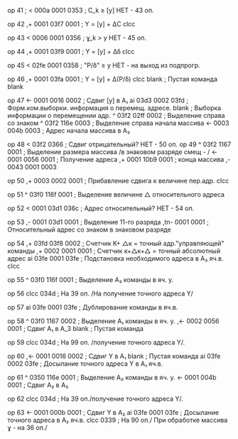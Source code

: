 op 41    ;
< 	000a 0001 0353    ; C_k ≥ [y] НЕТ - 43 оп.

op 42
,+ 	0001 03f7 0001    ; Y = [y] + ΔC
clcc

op 43
< 	0006 0001 0356    ; ɣ_k > y НЕТ - 45 оп.

op 44
,+ 	0001 03f9 0001    ; Y = [y] + Δδ
clcc

op 45
< 	02fe 0001 0358    ; "P/δ" ≥ y НЕТ - на выход из подпрогр.

op 46
,+ 	0001 03fa 0001    ; Y = [y] + Δ(P/δ)
clcc
blank    ; Пустая команда
blank

op 47
<- 	0001 0016 0002    ; Сдвиг [y] в А₁
ai 	03d3 0002 03fd    ; Форм.ком.выборки. информация о перемещ. адресе.
blank                 ; Выборка информации о перемещении адр.
^ 	03f2 02ff 0002    ; Выделение справа со знаком
^ 	03f2 116e 0003    ; Выделение справа начала массива
<- 	0003 004b 0003    ; Адрес начала массива в А₃

op 48
< 		 03f2 0366    ; Сдвиг отрицательный? НЕТ - 50 оп.
op 49
^ 	03f2 1167 0001    ; Выделение размера массива /в знаковом разряде смещ - /
<- 	0001 0056 0001    ; Получение адреса
,+ 	0001 10b9 0001    ; конца массива
,- 	0043 0001 0003


op 50
,+ 	0003 0002 0001    ; Прибавление сдвига к величине пер.адр.
clcc

op 51
^ 	03f0 116f 0001    ; Выделение величине △ относительного адреса

op 52
< 	0001 03d1 036c    ; Адрес относительный? НЕТ - 54 оп.

op 53
,- 	 0001 03d1 0001    ; Выделение 11-го разряда
,tn- 0001 	   0001    ; Относительный адрес со знаком в знаковом разряде

op 54
,+ 	 03fd 03f8 0002    ; Счетчик K+ △к = точный адр."управляющей" команды
,+ 	 0002 0001 0001    ; Счетчик к+△к+△ = точный абсолютный адрес
ai 	 03fe 0001 03fe    ; Подстановка необходимого адреса в А₃ яч.в.
clcc

op 55
^ 	 03f0 116f 0001    ; Выделение А₃ команды в яч. у.

op 56
clcc 		   034d    ; На 39 оп. /На получение точного адреса Y/

op 57
ai 	 03fe 0001 03fe    ; Дублирование команды в яч.в.

op 58
^ 	 03f0 1167 0002    ; Выделение А₁ команды в яч. у.
,<-  0002 0056 0001    ; Сдвиг А₁ в А_3
blank                  ; Пустая команда

op 59
clcc 		   034d    ; На 99 оп. /получение точного адреса Y/.

op 60
,<-  0001 0016 0002    ; Сдвиг Y в А₁
blank                  ; Пустая команда
ai 	 03fe 0002 03fe    ; Досылание точного адреса Y в А₁ яч.в.

op 61
^ 	 0350 116e 0001    ; Выделение А₂ команды в яч. у.
<- 	 0001 004b 0001    ; Сдвиг А₂ в А₃

op 62
clcc 		   034d    ; На 39 оп./получение точного адреса Y/.

op 63
<- 	 0001 000b 0001    ; Сдвиг Y в А₂
ai 	 03fe 0001 03fe    ; Досылание точного адреса в А₂ яч.в.
clcc 		   0339    ; На 90 оп./ При обработке массива ɣ - на 36 оп./